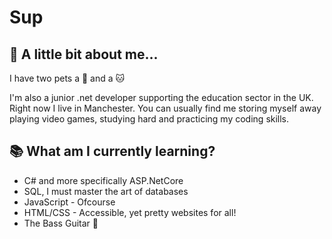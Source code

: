 # Sup

## :walking: A little bit about me...
I have two pets a :snake: and a :cat:

I'm also a junior .net developer supporting the education sector in the UK. Right now I live in Manchester. You can usually find me storing myself away playing video games, studying hard and practicing my coding skills.

## :books: What am I currently learning? 
- C# and more specifically ASP.NetCore  
- SQL, I must master the art of databases  
- JavaScript - Ofcourse 
- HTML/CSS - Accessible, yet pretty websites for all!
- The Bass Guitar :guitar: 


